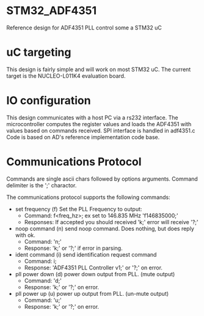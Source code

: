 # STM32_ADF4351
Reference design for ADF4351 PLL control some a STM32 uC

# uC targeting
This design is fairly simple and will work on most STM32 uC.
The current target is the NUCLEO-L011K4 evaluation board.

# IO configuration
This design communicates with a host PC via a rs232 interface.
The microcontroller computes the register values and loads
the ADF4351 with values based on commands received.
SPI interface is handled in adf4351.c
Code is based on AD's reference implementation code base.

# Communications Protocol
Commands are single ascii chars followed by options arguments.
Command delimiter is the ';' charactor.

The communications protocol supports the following commands:
* set frequency (f)
     Set the PLL Frequency to output:
     - Command: f<freq_hz>;
          ex set to 146.835 MHz
            'f146835000;'
     - Responses:
       If accepted you should received 'k;'
       error will receive '?;'
* noop command (n)
    send noop command.  Does nothing, but does reply with ok.
    - Command: 'n;'
    - Response: 'k;' or '?;' if error in parsing.
* ident command (i)
    send identification request command
    - Command: i;
    - Response: 'ADF4351 PLL Controller v1;' or '?;' on error.
* pll power down (d)
    power down output from PLL.  (mute output)
    - Command: 'd;'
    - Response: 'k;' or '?;' on error.
* pll power up (u)
    power up output from PLL. (un-mute output)
    - Command: 'u;'
    - Response: 'k;' or '?;' on error.


